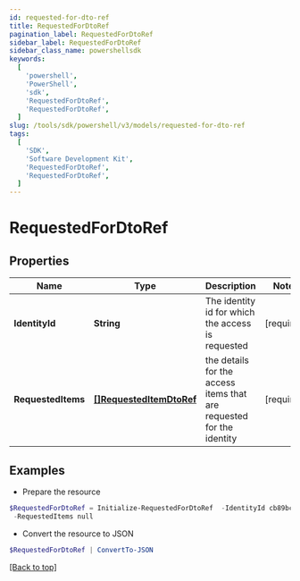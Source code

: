 ```yaml
---
id: requested-for-dto-ref
title: RequestedForDtoRef
pagination_label: RequestedForDtoRef
sidebar_label: RequestedForDtoRef
sidebar_class_name: powershellsdk
keywords:
  [
    'powershell',
    'PowerShell',
    'sdk',
    'RequestedForDtoRef',
    'RequestedForDtoRef',
  ]
slug: /tools/sdk/powershell/v3/models/requested-for-dto-ref
tags:
  [
    'SDK',
    'Software Development Kit',
    'RequestedForDtoRef',
    'RequestedForDtoRef',
  ]
---
```


# RequestedForDtoRef

## Properties

| Name | Type | Description | Notes |
| --- | --- | --- | --- |
| **IdentityId** | **String** | The identity id for which the access is requested | [required] |
| **RequestedItems** | [**[]RequestedItemDtoRef**](requested-item-dto-ref) | the details for the access items that are requested for the identity | [required] |

## Examples

- Prepare the resource

```powershell
$RequestedForDtoRef = Initialize-RequestedForDtoRef  -IdentityId cb89bc2f1ee6445fbea12224c526ba3a `
 -RequestedItems null
```

- Convert the resource to JSON

```powershell
$RequestedForDtoRef | ConvertTo-JSON
```

[[Back to top]](#)
